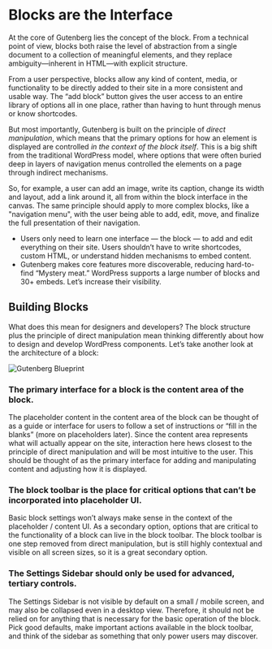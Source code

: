 # Blocks are the Interface

At the core of Gutenberg lies the concept of the block. From a technical point of view, blocks both raise the level of abstraction from a single document to a collection of meaningful elements, and they replace ambiguity—inherent in HTML—with explicit structure.

From a user perspective, blocks allow any kind of content, media, or functionality to be directly added to their site in a more consistent and usable way. The “add block” button gives the user access to an entire library of options all in one place, rather than having to hunt through menus or know shortcodes.

But most importantly, Gutenberg is built on the principle of _direct manipulation_, which means that the primary options for how an element is displayed are controlled _in the context of the block itself_. This is a big shift from the traditional WordPress model, where options that were often buried deep in layers of navigation menus controlled the elements on a page through indirect mechanisms.

So, for example, a user can add an image, write its caption, change its width and layout, add a link around it, all from within the block interface in the canvas. The same principle should apply to more complex blocks, like a "navigation menu", with the user being able to add, edit, move, and finalize the full presentation of their navigation.

-   Users only need to learn one interface — the block — to add and edit everything on their site. Users shouldn’t have to write shortcodes, custom HTML, or understand hidden mechanisms to embed content.
-   Gutenberg makes core features more discoverable, reducing hard-to-find “Mystery meat.” WordPress supports a large number of blocks and 30+ embeds. Let’s increase their visibility.

## Building Blocks

What does this mean for designers and developers? The block structure plus the principle of direct manipulation mean thinking differently about how to design and develop WordPress components. Let’s take another look at the architecture of a block:

![Gutenberg Blueprint](https://cldup.com/LQrPNubkJY.png)

### The primary interface for a block is the content area of the block.

The placeholder content in the content area of the block can be thought of as a guide or interface for users to follow a set of instructions or “fill in the blanks” (more on placeholders later). Since the content area represents what will actually appear on the site, interaction here hews closest to the principle of direct manipulation and will be most intuitive to the user. This should be thought of as the primary interface for adding and manipulating content and adjusting how it is displayed.

### The block toolbar is the place for critical options that can’t be incorporated into placeholder UI.

Basic block settings won’t always make sense in the context of the placeholder / content UI. As a secondary option, options that are critical to the functionality of a block can live in the block toolbar. The block toolbar is one step removed from direct manipulation, but is still highly contextual and visible on all screen sizes, so it is a great secondary option.

### The Settings Sidebar should only be used for advanced, tertiary controls.

The Settings Sidebar is not visible by default on a small / mobile screen, and may also be collapsed even in a desktop view. Therefore, it should not be relied on for anything that is necessary for the basic operation of the block. Pick good defaults, make important actions available in the block toolbar, and think of the sidebar as something that only power users may discover.
